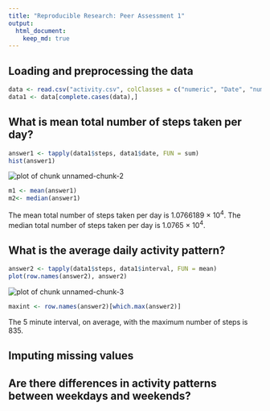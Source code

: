 ```yaml
---
title: "Reproducible Research: Peer Assessment 1"
output: 
  html_document:
    keep_md: true
---
```



## Loading and preprocessing the data

```r
data <- read.csv("activity.csv", colClasses = c("numeric", "Date", "numeric"))
data1 <- data[complete.cases(data),]
```

## What is mean total number of steps taken per day?

```r
answer1 <- tapply(data1$steps, data1$date, FUN = sum)
hist(answer1)
```

![plot of chunk unnamed-chunk-2](figure/unnamed-chunk-2-1.png) 

```r
m1 <- mean(answer1)
m2<- median(answer1)
```

The mean total number of steps taken per day is 1.0766189 &times; 10<sup>4</sup>.
The median total number of steps taken per day is 1.0765 &times; 10<sup>4</sup>.


## What is the average daily activity pattern?

```r
answer2 <- tapply(data1$steps, data1$interval, FUN = mean)
plot(row.names(answer2), answer2)
```

![plot of chunk unnamed-chunk-3](figure/unnamed-chunk-3-1.png) 

```r
maxint <- row.names(answer2)[which.max(answer2)]
```

The 5 minute interval, on average, with the maximum number of steps is 835.

## Imputing missing values



## Are there differences in activity patterns between weekdays and weekends?
